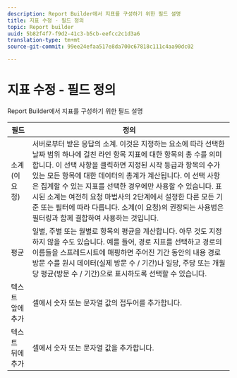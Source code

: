 ```yaml
---
description: Report Builder에서 지표를 구성하기 위한 필드 설명
title: 지표 수정 - 필드 정의
topic: Report builder
uuid: 5b82f4f7-f9d2-41c3-b5cb-eefcc2c1d3a6
translation-type: tm+mt
source-git-commit: 99ee24efaa517e8da700c67818c111c4aa90dc02

---
```



# 지표 수정 - 필드 정의

Report Builder에서 지표를 구성하기 위한 필드 설명

| 필드 | 정의 |
|--- |--- |
| 소계(이 요청) | 서버로부터 받은 응답의 소계. 이것은 지정하는 요소에 따라 선택한 날짜 범위 하나에 걸친 라인 항목 지표에 대한 항목의 총 수를 의미합니다. 이 선택 사항을 클릭하면 지정된 시작 등급과 항목의 수가 있는 모든 항목에 대한 데이터의 총계가 계산됩니다.  이 선택 사항은 집계할 수 있는 지표를 선택한 경우에만 사용할 수 있습니다. 표시된 소계는 여전히 요청 마법사의 2단계에서 설정한 다른 모든 기준 또는 필터에 따라 다릅니다. 소계(이 요청)의 권장되는 사용법은 필터링과 함께 결합하여 사용하는 것입니다. |
| 평균 | 일별, 주별 또는 월별로 항목의 평균을 계산합니다. 아무 것도 지정하지 않을 수도 있습니다.  예를 들어, 경로 지표를 선택하고 경로의 이름들을 스프레드시트에 매핑하면 주어진 기간 동안의 내용 경로 방문 수를 원시 데이터(실제 방문 수 / 기간)나 일당, 주당 또는 개월당 평균(방문 수 / 기간)으로 표시하도록 선택할 수 있습니다. |
| 텍스트 앞에 추가 | 셀에서 숫자 또는 문자열 값의 접두어를 추가합니다. |
| 텍스트 뒤에 추가 | 셀에서 숫자 또는 문자열 값을 추가합니다. |
